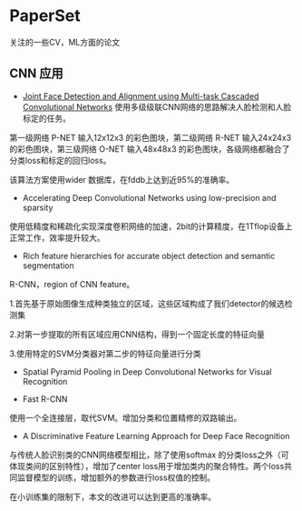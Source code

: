 # PaperSet
关注的一些CV，ML方面的论文

## CNN 应用

* [Joint Face Detection and Alignment using Multi-task Cascaded Convolutional Networks](https://arxiv.org/ftp/arxiv/papers/1604/1604.02878.pdf)
使用多级级联CNN网络的思路解决人脸检测和人脸标定的任务。

第一级网络 P-NET 输入12x12x3 的彩色图块，第二级网络 R-NET 输入24x24x3 的彩色图块，第三级网络 O-NET 输入48x48x3 的彩色图块，各级网络都融合了分类loss和标定的回归loss。

该算法方案使用wider 数据库，在fddb上达到近95%的准确率。


 * Accelerating Deep Convolutional Networks using low-precision and sparsity

 使用低精度和稀疏化实现深度卷积网络的加速，2bit的计算精度，在1Tflop设备上正常工作，效率提升较大。

* Rich feature hierarchies for accurate object detection and semantic segmentation

R-CNN，region of CNN feature。

1.首先基于原始图像生成种类独立的区域，这些区域构成了我们detector的候选检测集

2.对第一步提取的所有区域应用CNN结构，得到一个固定长度的特征向量

3.使用特定的SVM分类器对第二步的特征向量进行分类


* Spatial Pyramid Pooling in Deep Convolutional Networks for Visual Recognition

* Fast R-CNN

使用一个全连接层，取代SVM。增加分类和位置精修的双路输出。

* A Discriminative Feature Learning Approach for Deep Face Recognition

与传统人脸识别类的CNN网络模型相比，除了使用softmax 的分类loss之外（可体现类间的区别特性），增加了center loss用于增加类内的聚合特性。两个loss共同监督模型的训练，增加额外的参数进行loss权值的控制。

在小训练集的限制下，本文的改进可以达到更高的准确率。